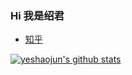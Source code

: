 ### Hi 我是绍君 

- [知乎](https://www.zhihu.com/people/butou-xing-de-mao)

[![yeshaojun's github stats](https://github-readme-stats.vercel.app/api?username=yeshaojun)](https://github.com/anuraghazra/github-readme-stats)

<!--
**yeshaojun/yeshaojun** is a ✨ _special_ ✨ repository because its `README.md` (this file) appears on your GitHub profile.

Here are some ideas to get you started:

- 🔭 I’m currently working on ...
- 🌱 I’m currently learning ...
- 👯 I’m looking to collaborate on ...
- 🤔 I’m looking for help with ...
- 💬 Ask me about ...
- 📫 How to reach me: ...
- 😄 Pronouns: ...
- ⚡ Fun fact: ...
-->
